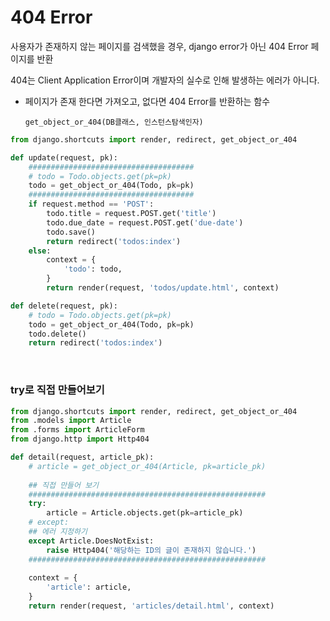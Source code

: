 # 404 Error


사용자가 존재하지 않는 페이지를 검색했을 경우, django error가 아닌 404 Error 페이지를 반환

404는 Client Application Error이며 개발자의 실수로 인해 발생하는 에러가 아니다.

- 페이지가 존재 한다면 가져오고, 없다면 404 Error를 반환하는 함수

  `get_object_or_404(DB클래스, 인스턴스탐색인자)`

```python
from django.shortcuts import render, redirect, get_object_or_404
```

```python
def update(request, pk):
    #####################################
    # todo = Todo.objects.get(pk=pk)
    todo = get_object_or_404(Todo, pk=pk)
    #####################################
    if request.method == 'POST':
        todo.title = request.POST.get('title')
        todo.due_date = request.POST.get('due-date')
        todo.save()
        return redirect('todos:index')
    else:
        context = {
            'todo': todo,
        }
        return render(request, 'todos/update.html', context)
```

```python
def delete(request, pk):
    # todo = Todo.objects.get(pk=pk)
    todo = get_object_or_404(Todo, pk=pk)
    todo.delete()
    return redirect('todos:index')
```

<br>

### try로 직접 만들어보기

```python
from django.shortcuts import render, redirect, get_object_or_404
from .models import Article
from .forms import ArticleForm
from django.http import Http404

def detail(request, article_pk):
    # article = get_object_or_404(Article, pk=article_pk)
    
    ## 직접 만들어 보기
    #####################################################
    try:
        article = Article.objects.get(pk=article_pk)
    # except:
    ## 에러 지정하기
    except Article.DoesNotExist:
        raise Http404('해당하는 ID의 글이 존재하지 않습니다.')
	#####################################################
    
    context = {
        'article': article,
    }
    return render(request, 'articles/detail.html', context)
```





